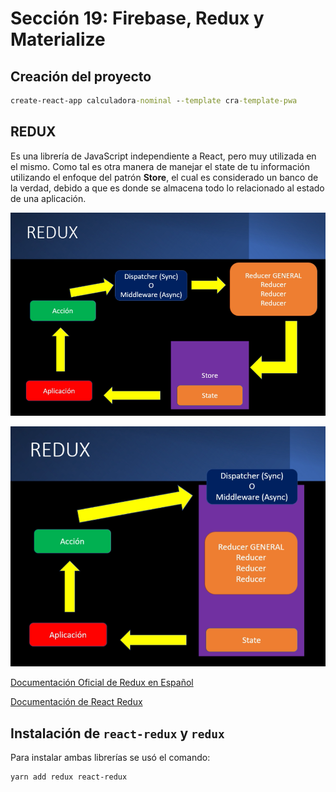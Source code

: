 # Sección 19: Firebase, Redux y Materialize

## Creación del proyecto

```cmd
create-react-app calculadora-nominal --template cra-template-pwa
```

## REDUX

Es una librería de JavaScript independiente a React, pero muy utilizada en el mismo. Como tal es otra manera de manejar el state de tu información utilizando el enfoque del patrón **Store**, el cual es considerado un banco de la verdad, debido a que es donde se almacena todo lo relacionado al estado de una aplicación.

![r1](img/redux_simple.png)

![r2](img/redux_patron_store.png)

[Documentación Oficial de Redux en Español](https://es.redux.js.org/)

[Documentación de React Redux](https://react-redux.js.org/)

## Instalación de `react-redux` y `redux`

Para instalar ambas librerías se usó el comando:

```yarn
yarn add redux react-redux
```
